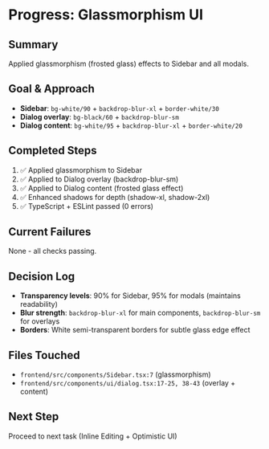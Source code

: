 # Progress: Glassmorphism UI

## Summary
Applied glassmorphism (frosted glass) effects to Sidebar and all modals.

## Goal & Approach
- **Sidebar**: `bg-white/90` + `backdrop-blur-xl` + `border-white/30`
- **Dialog overlay**: `bg-black/60` + `backdrop-blur-sm`
- **Dialog content**: `bg-white/95` + `backdrop-blur-xl` + `border-white/20`

## Completed Steps
1. ✅ Applied glassmorphism to Sidebar
2. ✅ Applied to Dialog overlay (backdrop-blur-sm)
3. ✅ Applied to Dialog content (frosted glass effect)
4. ✅ Enhanced shadows for depth (shadow-xl, shadow-2xl)
5. ✅ TypeScript + ESLint passed (0 errors)

## Current Failures
None - all checks passing.

## Decision Log
- **Transparency levels**: 90% for Sidebar, 95% for modals (maintains readability)
- **Blur strength**: `backdrop-blur-xl` for main components, `backdrop-blur-sm` for overlays
- **Borders**: White semi-transparent borders for subtle glass edge effect

## Files Touched
- `frontend/src/components/Sidebar.tsx:7` (glassmorphism)
- `frontend/src/components/ui/dialog.tsx:17-25, 38-43` (overlay + content)

## Next Step
Proceed to next task (Inline Editing + Optimistic UI)
